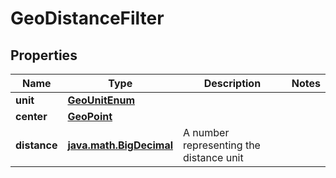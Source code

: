 
# GeoDistanceFilter

## Properties
Name | Type | Description | Notes
------------ | ------------- | ------------- | -------------
**unit** | [**GeoUnitEnum**](git/workplace-search-kotlin/openapi-generator/docs/GeoUnitEnum.md) |  | 
**center** | [**GeoPoint**](git/workplace-search-kotlin/openapi-generator/docs/GeoPoint.md) |  | 
**distance** | [**java.math.BigDecimal**](java.math.BigDecimal.md) | A number representing the distance unit | 



